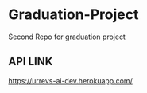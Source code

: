 # Graduation-Project
Second Repo for graduation project

## API LINK 
https://urrevs-ai-dev.herokuapp.com/
